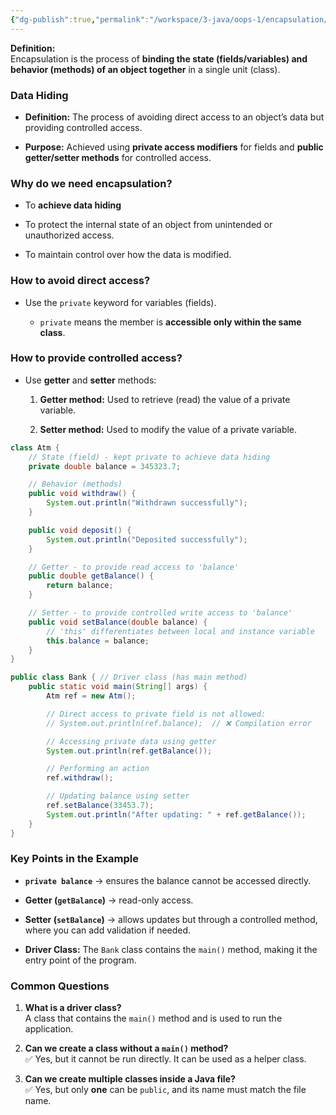 ```yaml
---
{"dg-publish":true,"permalink":"/workspace/3-java/oops-1/encapsulation/","noteIcon":""}
---
```



**Definition:**  
Encapsulation is the process of **binding the state (fields/variables) and behavior (methods) of an object together** in a single unit (class).

<style> .container {font-family: sans-serif; text-align: center;} .button-wrapper button {z-index: 1;height: 40px; width: 100px; margin: 10px;padding: 5px;} .excalidraw .App-menu_top .buttonList { display: flex;} .excalidraw-wrapper { height: 800px; margin: 50px; position: relative;} :root[dir="ltr"] .excalidraw .layer-ui__wrapper .zen-mode-transition.App-menu_bottom--transition-left {transform: none;} </style><script src="https://cdn.jsdelivr.net/npm/react@17/umd/react.production.min.js"></script><script src="https://cdn.jsdelivr.net/npm/react-dom@17/umd/react-dom.production.min.js"></script><script type="text/javascript" src="https://cdn.jsdelivr.net/npm/@excalidraw/excalidraw@0/dist/excalidraw.production.min.js"></script><div id="Encapsulationexcalidraw.md1"></div><script>(function(){const InitialData={"type":"excalidraw","version":2,"source":"https://github.com/zsviczian/obsidian-excalidraw-plugin/releases/tag/2.12.2","elements":[{"id":"ryZvpGJ-3BcMzvtOktKLe","type":"rectangle","x":-298,"y":-304.2421875,"width":616,"height":413,"angle":0,"strokeColor":"#1e1e1e","backgroundColor":"transparent","fillStyle":"solid","strokeWidth":2,"strokeStyle":"solid","roughness":1,"opacity":100,"groupIds":[],"frameId":null,"index":"a0","roundness":{"type":3},"seed":133017438,"version":69,"versionNonce":903576834,"isDeleted":false,"boundElements":[],"updated":1754894632718,"link":null,"locked":false},{"id":"AVY4QYYZXHNHEfgGxK8NB","type":"rectangle","x":-139,"y":-255.2421875,"width":302,"height":243,"angle":0,"strokeColor":"#1e1e1e","backgroundColor":"transparent","fillStyle":"solid","strokeWidth":2,"strokeStyle":"solid","roughness":1,"opacity":100,"groupIds":[],"frameId":null,"index":"a1","roundness":{"type":3},"seed":1359288414,"version":97,"versionNonce":1820631362,"isDeleted":false,"boundElements":[],"updated":1754894640540,"link":null,"locked":false},{"id":"ZcWgz1kZruXP6gP7Upt9E","type":"rectangle","x":-267,"y":-229.2421875,"width":58,"height":24,"angle":0,"strokeColor":"#1e1e1e","backgroundColor":"transparent","fillStyle":"solid","strokeWidth":2,"strokeStyle":"solid","roughness":1,"opacity":100,"groupIds":[],"frameId":null,"index":"a2","roundness":{"type":3},"seed":1293596866,"version":39,"versionNonce":744776990,"isDeleted":false,"boundElements":[],"updated":1754894645313,"link":null,"locked":false},{"id":"Z1-C-2Py26Mim8rpmsVfs","type":"rectangle","x":-273,"y":-166.2421875,"width":58,"height":24,"angle":0,"strokeColor":"#1e1e1e","backgroundColor":"transparent","fillStyle":"solid","strokeWidth":2,"strokeStyle":"solid","roughness":1,"opacity":100,"groupIds":[],"frameId":null,"index":"a3","roundness":{"type":3},"seed":1488321346,"version":42,"versionNonce":882459394,"isDeleted":false,"boundElements":[],"updated":1754894648659,"link":null,"locked":false},{"id":"bOXAWQq_7GMnDWxkLwT-d","type":"rectangle","x":-266,"y":-103.2421875,"width":58,"height":24,"angle":0,"strokeColor":"#1e1e1e","backgroundColor":"transparent","fillStyle":"solid","strokeWidth":2,"strokeStyle":"solid","roughness":1,"opacity":100,"groupIds":[],"frameId":null,"index":"a4","roundness":{"type":3},"seed":1527346846,"version":42,"versionNonce":505213662,"isDeleted":false,"boundElements":[],"updated":1754894650645,"link":null,"locked":false},{"id":"PWshKElbriS13cH7TIL0i","type":"rectangle","x":-262,"y":-57.2421875,"width":58,"height":24,"angle":0,"strokeColor":"#1e1e1e","backgroundColor":"transparent","fillStyle":"solid","strokeWidth":2,"strokeStyle":"solid","roughness":1,"opacity":100,"groupIds":[],"frameId":null,"index":"a5","roundness":{"type":3},"seed":923292510,"version":58,"versionNonce":1400460610,"isDeleted":false,"boundElements":[],"updated":1754894654459,"link":null,"locked":false},{"id":"HCzkA9zynz7Ark01kNp5f","type":"rectangle","x":202,"y":-246.2421875,"width":58,"height":35,"angle":0,"strokeColor":"#1e1e1e","backgroundColor":"transparent","fillStyle":"solid","strokeWidth":2,"strokeStyle":"solid","roughness":1,"opacity":100,"groupIds":[],"frameId":null,"index":"a6","roundness":{"type":3},"seed":986265694,"version":93,"versionNonce":1767231938,"isDeleted":false,"boundElements":[{"id":"D-dD6CqZ24HO1ecKcRa8t","type":"arrow"}],"updated":1754894717971,"link":null,"locked":false},{"id":"Q0pZ8JaLwVJi4_FBIWgn7","type":"rectangle","x":203,"y":-164.2421875,"width":58,"height":24,"angle":0,"strokeColor":"#1e1e1e","backgroundColor":"transparent","fillStyle":"solid","strokeWidth":2,"strokeStyle":"solid","roughness":1,"opacity":100,"groupIds":[],"frameId":null,"index":"a7","roundness":{"type":3},"seed":568487198,"version":74,"versionNonce":602848542,"isDeleted":false,"boundElements":[{"id":"1HLp-yeUmTIQqP57EpmrK","type":"arrow"}],"updated":1754894722454,"link":null,"locked":false},{"id":"pbQzF1phEDfbp48n_UGLm","type":"rectangle","x":202,"y":-107.2421875,"width":58,"height":24,"angle":0,"strokeColor":"#1e1e1e","backgroundColor":"transparent","fillStyle":"solid","strokeWidth":2,"strokeStyle":"solid","roughness":1,"opacity":100,"groupIds":[],"frameId":null,"index":"a8","roundness":{"type":3},"seed":1388213058,"version":71,"versionNonce":474139870,"isDeleted":false,"boundElements":[],"updated":1754894667820,"link":null,"locked":false},{"id":"JvIV1f35b7g7caTyRSnOr","type":"rectangle","x":199,"y":-60.2421875,"width":58,"height":24,"angle":0,"strokeColor":"#1e1e1e","backgroundColor":"transparent","fillStyle":"solid","strokeWidth":2,"strokeStyle":"solid","roughness":1,"opacity":100,"groupIds":[],"frameId":null,"index":"a9","roundness":{"type":3},"seed":1316840066,"version":83,"versionNonce":1931267138,"isDeleted":false,"boundElements":[{"id":"mX-5UD7PH-CHin36-hPaj","type":"arrow"}],"updated":1754894727811,"link":null,"locked":false},{"id":"8e25FJaa8fYtZoRDdr6sK","type":"rectangle","x":-55.20685546392798,"y":-5.2421875,"width":66.3769414696634,"height":89,"angle":0,"strokeColor":"#1e1e1e","backgroundColor":"transparent","fillStyle":"solid","strokeWidth":2,"strokeStyle":"solid","roughness":1,"opacity":100,"groupIds":[],"frameId":null,"index":"aA","roundness":{"type":3},"seed":1999177538,"version":142,"versionNonce":1450248554,"isDeleted":false,"boundElements":[],"updated":1754906722850,"link":null,"locked":false},{"id":"EzqFd0QD","type":"text","x":-42,"y":1.7578125,"width":36.85997009277344,"height":75,"angle":0,"strokeColor":"#1e1e1e","backgroundColor":"transparent","fillStyle":"solid","strokeWidth":2,"strokeStyle":"solid","roughness":1,"opacity":100,"groupIds":[],"frameId":null,"index":"aB","roundness":null,"seed":491888670,"version":40,"versionNonce":284143490,"isDeleted":false,"boundElements":[],"updated":1754894710335,"link":null,"locked":false,"text":"123\n456\n789","rawText":"123\n456\n789","fontSize":20,"fontFamily":5,"textAlign":"left","verticalAlign":"top","containerId":null,"originalText":"123\n456\n789","autoResize":true,"lineHeight":1.25},{"id":"D-dD6CqZ24HO1ecKcRa8t","type":"arrow","x":269,"y":-224.2421875,"width":128,"height":3,"angle":0,"strokeColor":"#1e1e1e","backgroundColor":"transparent","fillStyle":"solid","strokeWidth":2,"strokeStyle":"solid","roughness":1,"opacity":100,"groupIds":[],"frameId":null,"index":"aC","roundness":{"type":2},"seed":2085041922,"version":40,"versionNonce":663577090,"isDeleted":false,"boundElements":[],"updated":1754894717970,"link":null,"locked":false,"points":[[0,0],[128,-3]],"lastCommittedPoint":null,"startBinding":{"elementId":"HCzkA9zynz7Ark01kNp5f","focus":0.2965191233347656,"gap":9},"endBinding":null,"startArrowhead":null,"endArrowhead":"arrow","elbowed":false},{"id":"1HLp-yeUmTIQqP57EpmrK","type":"arrow","x":265,"y":-149.2421875,"width":126,"height":2,"angle":0,"strokeColor":"#1e1e1e","backgroundColor":"transparent","fillStyle":"solid","strokeWidth":2,"strokeStyle":"solid","roughness":1,"opacity":100,"groupIds":[],"frameId":null,"index":"aD","roundness":{"type":2},"seed":45730114,"version":41,"versionNonce":131565790,"isDeleted":false,"boundElements":[],"updated":1754894722454,"link":null,"locked":false,"points":[[0,0],[126,-2]],"lastCommittedPoint":null,"startBinding":{"elementId":"Q0pZ8JaLwVJi4_FBIWgn7","focus":0.28280254777070013,"gap":4},"endBinding":null,"startArrowhead":null,"endArrowhead":"arrow","elbowed":false},{"id":"mX-5UD7PH-CHin36-hPaj","type":"arrow","x":261,"y":-45.2421875,"width":200,"height":3,"angle":0,"strokeColor":"#1e1e1e","backgroundColor":"transparent","fillStyle":"solid","strokeWidth":2,"strokeStyle":"solid","roughness":1,"opacity":100,"groupIds":[],"frameId":null,"index":"aE","roundness":{"type":2},"seed":1914473886,"version":55,"versionNonce":692169858,"isDeleted":false,"boundElements":[],"updated":1754894727811,"link":null,"locked":false,"points":[[0,0],[200,3]],"lastCommittedPoint":null,"startBinding":{"elementId":"JvIV1f35b7g7caTyRSnOr","focus":0.20144752714113434,"gap":4},"endBinding":null,"startArrowhead":null,"endArrowhead":"arrow","elbowed":false},{"id":"nu6lX8ZFi_ewKQejY3N3c","type":"ellipse","x":408,"y":-278.2421875,"width":297,"height":186,"angle":0,"strokeColor":"#1e1e1e","backgroundColor":"transparent","fillStyle":"solid","strokeWidth":2,"strokeStyle":"solid","roughness":1,"opacity":100,"groupIds":[],"frameId":null,"index":"aG","roundness":{"type":2},"seed":670773954,"version":115,"versionNonce":1493099678,"isDeleted":false,"boundElements":[],"updated":1754894737221,"link":null,"locked":false},{"id":"A2zpFvZZ","type":"text","x":468.46033291114367,"y":-250.4887641091201,"width":183.95052745691743,"height":116.91781396134436,"angle":0,"strokeColor":"#1e1e1e","backgroundColor":"transparent","fillStyle":"solid","strokeWidth":2,"strokeStyle":"solid","roughness":1,"opacity":100,"groupIds":[],"frameId":null,"index":"aH","roundness":null,"seed":932254658,"version":114,"versionNonce":499813034,"isDeleted":false,"boundElements":[],"updated":1754906743322,"link":null,"locked":false,"text":"withdraw\ndeposit\npin generate","rawText":"withdraw\ndeposit\npin generate","fontSize":31.178083723025168,"fontFamily":5,"textAlign":"left","verticalAlign":"top","containerId":null,"originalText":"withdraw\ndeposit\npin generate","autoResize":true,"lineHeight":1.25},{"id":"1BWIVowx3r8N_Csyzn_ly","type":"ellipse","x":470,"y":-87.2421875,"width":245,"height":143,"angle":0,"strokeColor":"#1e1e1e","backgroundColor":"transparent","fillStyle":"solid","strokeWidth":2,"strokeStyle":"solid","roughness":1,"opacity":100,"groupIds":[],"frameId":null,"index":"aI","roundness":{"type":2},"seed":1881329118,"version":51,"versionNonce":506398274,"isDeleted":false,"boundElements":[],"updated":1754894762877,"link":null,"locked":false},{"id":"zSy6qWDe","type":"text","x":509.7900332448621,"y":-48.2733436763848,"width":167.46388367683343,"height":59.82567875097686,"angle":0,"strokeColor":"#1e1e1e","backgroundColor":"transparent","fillStyle":"solid","strokeWidth":2,"strokeStyle":"solid","roughness":1,"opacity":100,"groupIds":[],"frameId":null,"index":"aJ","roundness":null,"seed":1890768258,"version":144,"versionNonce":1589765750,"isDeleted":false,"boundElements":[],"updated":1754906766283,"link":null,"locked":false,"text":"balance","rawText":"balance","fontSize":47.8605430007815,"fontFamily":5,"textAlign":"left","verticalAlign":"top","containerId":null,"originalText":"balance","autoResize":true,"lineHeight":1.25},{"id":"Cjc44XFz","type":"text","x":-33.47885557103619,"y":-301.73313783291354,"width":70.50335693359375,"height":39.01458413933686,"angle":0,"strokeColor":"#1e1e1e","backgroundColor":"transparent","fillStyle":"solid","strokeWidth":2,"strokeStyle":"solid","roughness":1,"opacity":100,"groupIds":[],"frameId":null,"index":"aK","roundness":null,"seed":551681694,"version":126,"versionNonce":2060743042,"isDeleted":false,"boundElements":[],"updated":1754895783938,"link":null,"locked":false,"text":"ATM","rawText":"ATM","fontSize":31.211667311469487,"fontFamily":5,"textAlign":"left","verticalAlign":"top","containerId":null,"originalText":"ATM","autoResize":true,"lineHeight":1.25}],"appState":{"theme":"dark","viewBackgroundColor":"#ffffff","currentItemStrokeColor":"#1e1e1e","currentItemBackgroundColor":"transparent","currentItemFillStyle":"solid","currentItemStrokeWidth":2,"currentItemStrokeStyle":"solid","currentItemRoughness":1,"currentItemOpacity":100,"currentItemFontFamily":5,"currentItemFontSize":20,"currentItemTextAlign":"left","currentItemStartArrowhead":null,"currentItemEndArrowhead":"arrow","currentItemArrowType":"round","scrollX":399.5505692680681,"scrollY":375.2217963388252,"zoom":{"value":1.622222},"currentItemRoundness":"round","gridSize":20,"gridStep":5,"gridModeEnabled":false,"gridColor":{"Bold":"rgba(217, 217, 217, 0.5)","Regular":"rgba(230, 230, 230, 0.5)"},"currentStrokeOptions":null,"frameRendering":{"enabled":true,"clip":true,"name":true,"outline":true},"objectsSnapModeEnabled":false,"activeTool":{"type":"selection","customType":null,"locked":false,"fromSelection":false,"lastActiveTool":null}},"files":{}};InitialData.scrollToContent=true;App=()=>{const e=React.useRef(null),t=React.useRef(null),[n,i]=React.useState({width:void 0,height:void 0});return React.useEffect(()=>{i({width:t.current.getBoundingClientRect().width,height:t.current.getBoundingClientRect().height});const e=()=>{i({width:t.current.getBoundingClientRect().width,height:t.current.getBoundingClientRect().height})};return window.addEventListener("resize",e),()=>window.removeEventListener("resize",e)},[t]),React.createElement(React.Fragment,null,React.createElement("div",{className:"excalidraw-wrapper",ref:t},React.createElement(ExcalidrawLib.Excalidraw,{ref:e,width:n.width,height:n.height,initialData:InitialData,viewModeEnabled:!0,zenModeEnabled:!0,gridModeEnabled:!1})))},excalidrawWrapper=document.getElementById("Encapsulationexcalidraw.md1");ReactDOM.render(React.createElement(App),excalidrawWrapper);})();</script>

### **Data Hiding**

- **Definition:** The process of avoiding direct access to an object’s data but providing controlled access.
    
- **Purpose:** Achieved using **private access modifiers** for fields and **public getter/setter methods** for controlled access.

### **Why do we need encapsulation?**

- To **achieve data hiding**
    
- To protect the internal state of an object from unintended or unauthorized access.
    
- To maintain control over how the data is modified.

### **How to avoid direct access?**

- Use the `private` keyword for variables (fields).
    
    - `private` means the member is **accessible only within the same class**.

### **How to provide controlled access?**

- Use **getter** and **setter** methods:
    
    1. **Getter method:** Used to retrieve (read) the value of a private variable.
        
    2. **Setter method:** Used to modify the value of a private variable.
<div id="Get&sSetexcalidraw.md2"></div><script>(function(){const InitialData={"type":"excalidraw","version":2,"source":"https://github.com/zsviczian/obsidian-excalidraw-plugin/releases/tag/2.12.2","elements":[{"id":"v4G46jsWHw9MfCzujVg0R","type":"line","x":-321,"y":-204.2421875,"width":568,"height":8,"angle":0,"strokeColor":"#1e1e1e","backgroundColor":"transparent","fillStyle":"solid","strokeWidth":2,"strokeStyle":"solid","roughness":1,"opacity":100,"groupIds":[],"frameId":null,"index":"a0","roundness":{"type":2},"seed":240191682,"version":110,"versionNonce":191040258,"isDeleted":false,"boundElements":null,"updated":1754896404091,"link":null,"locked":false,"points":[[0,0],[568,-8]],"lastCommittedPoint":null,"startBinding":null,"endBinding":null,"startArrowhead":null,"endArrowhead":null,"polygon":false},{"id":"vgVrM0LnbshWNrnLe2BTw","type":"line","x":-311,"y":-180.2421875,"width":223,"height":198,"angle":0,"strokeColor":"#1e1e1e","backgroundColor":"transparent","fillStyle":"solid","strokeWidth":2,"strokeStyle":"solid","roughness":1,"opacity":100,"groupIds":[],"frameId":null,"index":"a1","roundness":{"type":2},"seed":1143679582,"version":174,"versionNonce":1089091678,"isDeleted":false,"boundElements":null,"updated":1754896492505,"link":null,"locked":false,"points":[[0,0],[223,198]],"lastCommittedPoint":null,"startBinding":null,"endBinding":null,"startArrowhead":null,"endArrowhead":null,"polygon":false},{"id":"jMqTo1YDV880Q0OVouVZ0","type":"line","x":249,"y":-183.2421875,"width":245,"height":200,"angle":0,"strokeColor":"#1e1e1e","backgroundColor":"transparent","fillStyle":"solid","strokeWidth":2,"strokeStyle":"solid","roughness":1,"opacity":100,"groupIds":[],"frameId":null,"index":"a2","roundness":{"type":2},"seed":1363039198,"version":136,"versionNonce":1144751838,"isDeleted":false,"boundElements":null,"updated":1754896497119,"link":null,"locked":false,"points":[[0,0],[-245,200]],"lastCommittedPoint":null,"startBinding":null,"endBinding":null,"startArrowhead":null,"endArrowhead":null,"polygon":false},{"id":"BSnVA8JH","type":"text","x":-359,"y":-207.2421875,"width":44.43995666503906,"height":25,"angle":0,"strokeColor":"#1e1e1e","backgroundColor":"transparent","fillStyle":"solid","strokeWidth":2,"strokeStyle":"solid","roughness":1,"opacity":100,"groupIds":[],"frameId":null,"index":"a3","roundness":null,"seed":1524295874,"version":42,"versionNonce":170409602,"isDeleted":false,"boundElements":null,"updated":1754896482975,"link":null,"locked":false,"text":"User","rawText":"User","fontSize":20,"fontFamily":5,"textAlign":"left","verticalAlign":"top","containerId":null,"originalText":"User","autoResize":true,"lineHeight":1.25},{"id":"NprI0lGI","type":"text","x":-91,"y":-239.2421875,"width":128.83987426757812,"height":25,"angle":0,"strokeColor":"#1e1e1e","backgroundColor":"transparent","fillStyle":"solid","strokeWidth":2,"strokeStyle":"solid","roughness":1,"opacity":100,"groupIds":[],"frameId":null,"index":"a4","roundness":null,"seed":1613040962,"version":16,"versionNonce":787597698,"isDeleted":false,"boundElements":null,"updated":1754896438943,"link":null,"locked":false,"text":"direct access","rawText":"direct access","fontSize":20,"fontFamily":5,"textAlign":"left","verticalAlign":"top","containerId":null,"originalText":"direct access","autoResize":true,"lineHeight":1.25},{"id":"QmMHSSzL","type":"text","x":257,"y":-218.2421875,"width":74.09992980957031,"height":25,"angle":0,"strokeColor":"#1e1e1e","backgroundColor":"transparent","fillStyle":"solid","strokeWidth":2,"strokeStyle":"solid","roughness":1,"opacity":100,"groupIds":[],"frameId":null,"index":"a5","roundness":null,"seed":1074450690,"version":55,"versionNonce":1893931842,"isDeleted":false,"boundElements":null,"updated":1754896448523,"link":null,"locked":false,"text":"Balance","rawText":"Balance","fontSize":20,"fontFamily":5,"textAlign":"left","verticalAlign":"top","containerId":null,"originalText":"Balance","autoResize":true,"lineHeight":1.25},{"id":"J3ha4n1Y","type":"text","x":-87,"y":27.7578125,"width":88.83993530273438,"height":25,"angle":0,"strokeColor":"#1e1e1e","backgroundColor":"transparent","fillStyle":"solid","strokeWidth":2,"strokeStyle":"solid","roughness":1,"opacity":100,"groupIds":[],"frameId":null,"index":"a6","roundness":null,"seed":1339640734,"version":32,"versionNonce":731730846,"isDeleted":false,"boundElements":null,"updated":1754896506880,"link":null,"locked":false,"text":"Enter pin","rawText":"Enter pin","fontSize":20,"fontFamily":5,"textAlign":"left","verticalAlign":"top","containerId":null,"originalText":"Enter pin","autoResize":true,"lineHeight":1.25},{"id":"k2Y2iN97B5VLPOrGF6TC2","type":"ellipse","x":-114,"y":65.7578125,"width":172,"height":97,"angle":0,"strokeColor":"#e03131","backgroundColor":"transparent","fillStyle":"solid","strokeWidth":2,"strokeStyle":"solid","roughness":1,"opacity":100,"groupIds":[],"frameId":null,"index":"a7","roundness":{"type":2},"seed":2063041566,"version":93,"versionNonce":1137558814,"isDeleted":false,"boundElements":[],"updated":1754896647605,"link":null,"locked":false},{"id":"ucy6zIcb","type":"text","x":-67,"y":96.7578125,"width":95.73994445800781,"height":50,"angle":0,"strokeColor":"#e03131","backgroundColor":"transparent","fillStyle":"solid","strokeWidth":2,"strokeStyle":"solid","roughness":1,"opacity":100,"groupIds":[],"frameId":null,"index":"a8","roundness":null,"seed":668647490,"version":24,"versionNonce":2130033282,"isDeleted":false,"boundElements":null,"updated":1754896571030,"link":null,"locked":false,"text":"controlled\naccerr","rawText":"controlled\naccerr","fontSize":20,"fontFamily":5,"textAlign":"left","verticalAlign":"top","containerId":null,"originalText":"controlled\naccerr","autoResize":true,"lineHeight":1.25},{"id":"72M1m8fMck3sPr-S4Kbyk","type":"arrow","x":-48,"y":216.7578125,"width":96,"height":2,"angle":0,"strokeColor":"#1e1e1e","backgroundColor":"transparent","fillStyle":"solid","strokeWidth":2,"strokeStyle":"solid","roughness":1,"opacity":100,"groupIds":[],"frameId":null,"index":"aA","roundness":null,"seed":1805082946,"version":53,"versionNonce":697610846,"isDeleted":false,"boundElements":null,"updated":1754896612784,"link":null,"locked":false,"points":[[0,0],[96,-2]],"lastCommittedPoint":null,"startBinding":null,"endBinding":null,"startArrowhead":null,"endArrowhead":"arrow","elbowed":false},{"id":"dIBU44qgJjZFMKUlvXAiS","type":"arrow","x":-48,"y":280.7578125,"width":106,"height":2,"angle":0,"strokeColor":"#1e1e1e","backgroundColor":"transparent","fillStyle":"solid","strokeWidth":2,"strokeStyle":"solid","roughness":1,"opacity":100,"groupIds":[],"frameId":null,"index":"aB","roundness":null,"seed":1087900226,"version":28,"versionNonce":503418562,"isDeleted":false,"boundElements":null,"updated":1754896617417,"link":null,"locked":false,"points":[[0,0],[106,-2]],"lastCommittedPoint":null,"startBinding":null,"endBinding":null,"startArrowhead":null,"endArrowhead":"arrow","elbowed":false},{"id":"yTysdFol","type":"text","x":58,"y":197.7578125,"width":143.4999237060547,"height":25,"angle":0,"strokeColor":"#1e1e1e","backgroundColor":"transparent","fillStyle":"solid","strokeWidth":2,"strokeStyle":"solid","roughness":1,"opacity":100,"groupIds":[],"frameId":null,"index":"aC","roundness":null,"seed":981216770,"version":41,"versionNonce":1601209602,"isDeleted":false,"boundElements":null,"updated":1754896643898,"link":null,"locked":false,"text":"getter Method","rawText":"getter Method","fontSize":20,"fontFamily":5,"textAlign":"left","verticalAlign":"top","containerId":null,"originalText":"getter Method","autoResize":true,"lineHeight":1.25},{"id":"yuk4eZFL","type":"text","x":68,"y":272.7578125,"width":141.19992065429688,"height":25,"angle":0,"strokeColor":"#1e1e1e","backgroundColor":"transparent","fillStyle":"solid","strokeWidth":2,"strokeStyle":"solid","roughness":1,"opacity":100,"groupIds":[],"frameId":null,"index":"aD","roundness":null,"seed":553806018,"version":43,"versionNonce":517772482,"isDeleted":false,"boundElements":null,"updated":1754896643898,"link":null,"locked":false,"text":"setter method","rawText":"setter method","fontSize":20,"fontFamily":5,"textAlign":"left","verticalAlign":"top","containerId":null,"originalText":"setter method","autoResize":true,"lineHeight":1.25},{"id":"YoMpXh4Kx9JOvl82d3VCJ","type":"line","x":-61,"y":162.7578125,"width":3,"height":140,"angle":0,"strokeColor":"#1e1e1e","backgroundColor":"transparent","fillStyle":"solid","strokeWidth":2,"strokeStyle":"solid","roughness":1,"opacity":100,"groupIds":[],"frameId":null,"index":"aE","roundness":{"type":2},"seed":911438174,"version":67,"versionNonce":2012418882,"isDeleted":false,"boundElements":null,"updated":1754896654299,"link":null,"locked":false,"points":[[0,0],[3,140]],"lastCommittedPoint":null,"startBinding":null,"endBinding":null,"startArrowhead":null,"endArrowhead":null,"polygon":false},{"id":"_mrsRvBE23h01jEOUdWXz","type":"arrow","x":-51,"y":175.7578125,"width":2,"height":174,"angle":0,"strokeColor":"#1e1e1e","backgroundColor":"transparent","fillStyle":"solid","strokeWidth":2,"strokeStyle":"solid","roughness":1,"opacity":100,"groupIds":[],"frameId":null,"index":"a9","roundness":null,"seed":1394547266,"version":60,"versionNonce":548205570,"isDeleted":true,"boundElements":null,"updated":1754896647604,"link":null,"locked":false,"points":[[0,0],[-2,174]],"lastCommittedPoint":null,"startBinding":{"elementId":"k2Y2iN97B5VLPOrGF6TC2","focus":0.2575526193479848,"gap":14.605662008089487},"endBinding":null,"startArrowhead":null,"endArrowhead":"arrow","elbowed":false}],"appState":{"theme":"dark","viewBackgroundColor":"#ffffff","currentItemStrokeColor":"#1e1e1e","currentItemBackgroundColor":"transparent","currentItemFillStyle":"solid","currentItemStrokeWidth":2,"currentItemStrokeStyle":"solid","currentItemRoughness":1,"currentItemOpacity":100,"currentItemFontFamily":5,"currentItemFontSize":20,"currentItemTextAlign":"left","currentItemStartArrowhead":null,"currentItemEndArrowhead":"arrow","currentItemArrowType":"sharp","scrollX":837,"scrollY":476.7578125,"zoom":{"value":1},"currentItemRoundness":"round","gridSize":20,"gridStep":5,"gridModeEnabled":false,"gridColor":{"Bold":"rgba(217, 217, 217, 0.5)","Regular":"rgba(230, 230, 230, 0.5)"},"currentStrokeOptions":null,"frameRendering":{"enabled":true,"clip":true,"name":true,"outline":true},"objectsSnapModeEnabled":false,"activeTool":{"type":"selection","customType":null,"locked":false,"fromSelection":false,"lastActiveTool":null}},"files":{}};InitialData.scrollToContent=true;App=()=>{const e=React.useRef(null),t=React.useRef(null),[n,i]=React.useState({width:void 0,height:void 0});return React.useEffect(()=>{i({width:t.current.getBoundingClientRect().width,height:t.current.getBoundingClientRect().height});const e=()=>{i({width:t.current.getBoundingClientRect().width,height:t.current.getBoundingClientRect().height})};return window.addEventListener("resize",e),()=>window.removeEventListener("resize",e)},[t]),React.createElement(React.Fragment,null,React.createElement("div",{className:"excalidraw-wrapper",ref:t},React.createElement(ExcalidrawLib.Excalidraw,{ref:e,width:n.width,height:n.height,initialData:InitialData,viewModeEnabled:!0,zenModeEnabled:!0,gridModeEnabled:!1})))},excalidrawWrapper=document.getElementById("Get&sSetexcalidraw.md2");ReactDOM.render(React.createElement(App),excalidrawWrapper);})();</script>

```java
class Atm {
    // State (field) - kept private to achieve data hiding
    private double balance = 345323.7;

    // Behavior (methods)
    public void withdraw() {
        System.out.println("Withdrawn successfully");
    }

    public void deposit() {
        System.out.println("Deposited successfully");
    }

    // Getter - to provide read access to 'balance'
    public double getBalance() {
        return balance;
    }

    // Setter - to provide controlled write access to 'balance'
    public void setBalance(double balance) {
        // 'this' differentiates between local and instance variable
        this.balance = balance;
    }
}

public class Bank { // Driver class (has main method)
    public static void main(String[] args) {
        Atm ref = new Atm();

        // Direct access to private field is not allowed:
        // System.out.println(ref.balance);  // ❌ Compilation error

        // Accessing private data using getter
        System.out.println(ref.getBalance());

        // Performing an action
        ref.withdraw();

        // Updating balance using setter
        ref.setBalance(33453.7);
        System.out.println("After updating: " + ref.getBalance());
    }
}
```

### **Key Points in the Example**

- **`private balance`** → ensures the balance cannot be accessed directly.
    
- **Getter (`getBalance`)** → read-only access.
    
- **Setter (`setBalance`)** → allows updates but through a controlled method, where you can add validation if needed.
    
- **Driver Class:** The `Bank` class contains the `main()` method, making it the entry point of the program.
### **Common Questions**

1. **What is a driver class?**  
    A class that contains the `main()` method and is used to run the application.
    
2. **Can we create a class without a `main()` method?**  
    ✅ Yes, but it cannot be run directly. It can be used as a helper class.
    
3. **Can we create multiple classes inside a Java file?**  
    ✅ Yes, but only **one** can be `public`, and its name must match the file name.